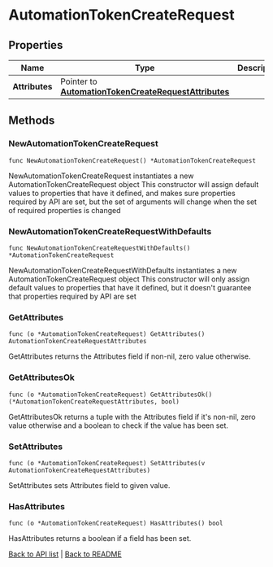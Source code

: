 # AutomationTokenCreateRequest

## Properties

Name | Type | Description | Notes
------------ | ------------- | ------------- | -------------
**Attributes** | Pointer to [**AutomationTokenCreateRequestAttributes**](AutomationTokenCreateRequestAttributes.md) |  | [optional] 

## Methods

### NewAutomationTokenCreateRequest

`func NewAutomationTokenCreateRequest() *AutomationTokenCreateRequest`

NewAutomationTokenCreateRequest instantiates a new AutomationTokenCreateRequest object
This constructor will assign default values to properties that have it defined,
and makes sure properties required by API are set, but the set of arguments
will change when the set of required properties is changed

### NewAutomationTokenCreateRequestWithDefaults

`func NewAutomationTokenCreateRequestWithDefaults() *AutomationTokenCreateRequest`

NewAutomationTokenCreateRequestWithDefaults instantiates a new AutomationTokenCreateRequest object
This constructor will only assign default values to properties that have it defined,
but it doesn't guarantee that properties required by API are set

### GetAttributes

`func (o *AutomationTokenCreateRequest) GetAttributes() AutomationTokenCreateRequestAttributes`

GetAttributes returns the Attributes field if non-nil, zero value otherwise.

### GetAttributesOk

`func (o *AutomationTokenCreateRequest) GetAttributesOk() (*AutomationTokenCreateRequestAttributes, bool)`

GetAttributesOk returns a tuple with the Attributes field if it's non-nil, zero value otherwise
and a boolean to check if the value has been set.

### SetAttributes

`func (o *AutomationTokenCreateRequest) SetAttributes(v AutomationTokenCreateRequestAttributes)`

SetAttributes sets Attributes field to given value.

### HasAttributes

`func (o *AutomationTokenCreateRequest) HasAttributes() bool`

HasAttributes returns a boolean if a field has been set.


[Back to API list](../README.md#documentation-for-api-endpoints) | [Back to README](../README.md)
